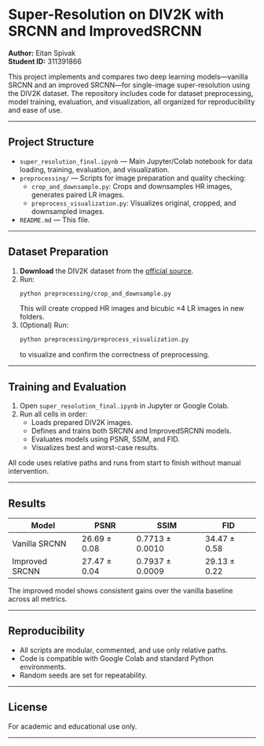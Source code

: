 # Super-Resolution on DIV2K with SRCNN and ImprovedSRCNN

**Author:** Eitan Spivak  
**Student ID:** 311391866

This project implements and compares two deep learning models—vanilla SRCNN and an improved SRCNN—for single-image super-resolution using the DIV2K dataset. The repository includes code for dataset preprocessing, model training, evaluation, and visualization, all organized for reproducibility and ease of use.

---

## Project Structure

- `super_resolution_final.ipynb` — Main Jupyter/Colab notebook for data loading, training, evaluation, and visualization.
- `preprocessing/` — Scripts for image preparation and quality checking:
  - `crop_and_downsample.py`: Crops and downsamples HR images, generates paired LR images.
  - `preprocess_visualization.py`: Visualizes original, cropped, and downsampled images.
- `README.md` — This file.

---

## Dataset Preparation

1. **Download** the DIV2K dataset from the [official source](https://data.vision.ee.ethz.ch/cvl/DIV2K/).
2. Run:
    ```bash
    python preprocessing/crop_and_downsample.py
    ```
   This will create cropped HR images and bicubic ×4 LR images in new folders.
3. (Optional) Run:
    ```bash
    python preprocessing/preprocess_visualization.py
    ```
   to visualize and confirm the correctness of preprocessing.

---

## Training and Evaluation

1. Open `super_resolution_final.ipynb` in Jupyter or Google Colab.
2. Run all cells in order:
   - Loads prepared DIV2K images.
   - Defines and trains both SRCNN and ImprovedSRCNN models.
   - Evaluates models using PSNR, SSIM, and FID.
   - Visualizes best and worst-case results.

All code uses relative paths and runs from start to finish without manual intervention.

---

## Results

| Model            | PSNR             | SSIM             | FID             |
|------------------|------------------|------------------|-----------------|
| Vanilla SRCNN    | 26.69 ± 0.08     | 0.7713 ± 0.0010  | 34.47 ± 0.58    |
| Improved SRCNN   | 27.47 ± 0.04     | 0.7937 ± 0.0009  | 29.13 ± 0.22    |

The improved model shows consistent gains over the vanilla baseline across all metrics.

---

## Reproducibility

- All scripts are modular, commented, and use only relative paths.
- Code is compatible with Google Colab and standard Python environments.
- Random seeds are set for repeatability.

---

## License

For academic and educational use only.

---

